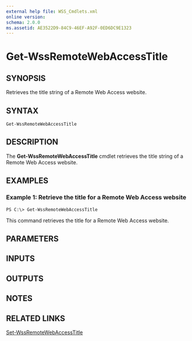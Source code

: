 ```yaml
---
external help file: WSS_Cmdlets.xml
online version: 
schema: 2.0.0
ms.assetid: AE3522D9-84C9-46EF-A92F-0ED6DC9E1323
---
```


# Get-WssRemoteWebAccessTitle

## SYNOPSIS
Retrieves the title string of a Remote Web Access website.

## SYNTAX

```
Get-WssRemoteWebAccessTitle
```

## DESCRIPTION
The **Get-WssRemoteWebAccessTitle** cmdlet retrieves the title string of a Remote Web Access website.

## EXAMPLES

### Example 1: Retrieve the title for a Remote Web Access website
```
PS C:\> Get-WssRemoteWebAccessTitle
```

This command retrieves the title for a Remote Web Access website.

## PARAMETERS

## INPUTS

## OUTPUTS

## NOTES

## RELATED LINKS

[Set-WssRemoteWebAccessTitle](./Set-WssRemoteWebAccessTitle.md)

